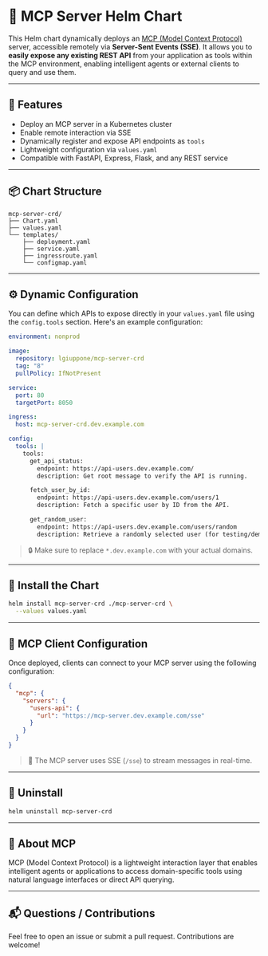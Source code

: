 # 🧠 MCP Server Helm Chart

This Helm chart dynamically deploys an [MCP (Model Context Protocol)](https://github.com/mem-brain-labs/mcp) server, accessible remotely via **Server-Sent Events (SSE)**. It allows you to **easily expose any existing REST API** from your application as tools within the MCP environment, enabling intelligent agents or external clients to query and use them.

---

## 🚀 Features

- Deploy an MCP server in a Kubernetes cluster
- Enable remote interaction via SSE
- Dynamically register and expose API endpoints as `tools`
- Lightweight configuration via `values.yaml`
- Compatible with FastAPI, Express, Flask, and any REST service

---

## 📦 Chart Structure

```text
mcp-server-crd/
├── Chart.yaml
├── values.yaml
└── templates/
    ├── deployment.yaml
    ├── service.yaml
    ├── ingressroute.yaml
    └── configmap.yaml
```

---

## ⚙️ Dynamic Configuration

You can define which APIs to expose directly in your `values.yaml` file using the `config.tools` section. Here's an example configuration:

```yaml
environment: nonprod

image:
  repository: lgiuppone/mcp-server-crd
  tag: "8"
  pullPolicy: IfNotPresent

service:
  port: 80
  targetPort: 8050

ingress:
  host: mcp-server-crd.dev.example.com

config:
  tools: |
    tools:
      get_api_status:
        endpoint: https://api-users.dev.example.com/
        description: Get root message to verify the API is running.

      fetch_user_by_id:
        endpoint: https://api-users.dev.example.com/users/1
        description: Fetch a specific user by ID from the API.

      get_random_user:
        endpoint: https://api-users.dev.example.com/users/random
        description: Retrieve a randomly selected user (for testing/demo).
```

> 🔒 Make sure to replace `*.dev.example.com` with your actual domains.

---

## 🧪 Install the Chart

```bash
helm install mcp-server-crd ./mcp-server-crd \
  --values values.yaml
```

---

## 🔌 MCP Client Configuration

Once deployed, clients can connect to your MCP server using the following configuration:

```json
{
  "mcp": {
    "servers": {
      "users-api": {
        "url": "https://mcp-server.dev.example.com/sse"
      }
    }
  }
}
```

> 🔁 The MCP server uses SSE (`/sse`) to stream messages in real-time.

---

## 🧹 Uninstall

```bash
helm uninstall mcp-server-crd
```

---

## 🧠 About MCP

MCP (Model Context Protocol) is a lightweight interaction layer that enables intelligent agents or applications to access domain-specific tools using natural language interfaces or direct API querying.

---

## 📬 Questions / Contributions

Feel free to open an issue or submit a pull request. Contributions are welcome!
